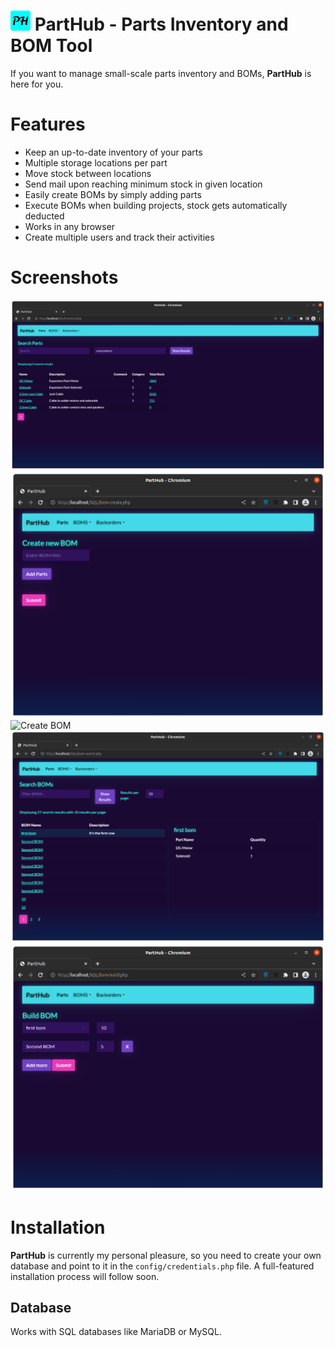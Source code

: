 # ![Favicon](./etc/favicon/favicon-32x32.png?raw=true "Favicon") PartHub - Parts Inventory and BOM Tool

If you want to manage small-scale parts inventory and BOMs, **PartHub** is here for you. 

# Features
 - Keep an up-to-date inventory of your parts
 - Multiple storage locations per part
 - Move stock between locations
 - Send mail upon reaching minimum stock in given location
 - Easily create BOMs by simply adding parts
 - Execute BOMs when building projects, stock gets automatically deducted
 - Works in any browser
 - Create multiple users and track their activities

# Screenshots
![Parts](./etc/screenshots/Parts.png?raw=true "Parts Inventory")
![Create BOM](/etc/screenshots/Create-BOM-1.png?raw=true "Create BOM")
![Create BOM](/./etc/screenshots/Create-BOM-1.pnge?raw=true "Create BOM")
![Show BOM](etc/screenshots/Show-BOM.png?raw=true "Show BOM Details")
![Build BOM](etc/screenshots/Build-BOM.png?raw=true "Build BOM")

# Installation
**PartHub** is currently my personal pleasure, so you need to create your own database and point to it in the `config/credentials.php` file. A full-featured installation process will follow soon.

## Database
Works with SQL databases like MariaDB or MySQL.